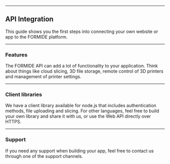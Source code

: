 
---
## API Integration
This guide shows you the first steps into connecting your own website or app to the FORMIDE platform.

---
### Features
The FORMIDE API can add a lot of functionality to your application. Think about things like cloud slicing,
3D file storage, remote control of 3D printers and management of printer settings.

---
### Client libraries
We have a client library available for node.js that includes authentication methods, file uploading and slicing. For other languages, feel free to build your own library and share it with us, or use the Web API directly over HTTPS.

---
### Support
If you need any support when building your app, feel free to contact us through one of the support channels.
